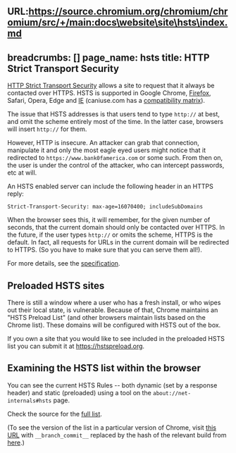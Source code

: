 URL:https://source.chromium.org/chromium/chromium/src/+/main:docs\website\site\hsts\index.md
---
breadcrumbs: []
page_name: hsts
title: HTTP Strict Transport Security
---

[HTTP Strict Transport Security](https://tools.ietf.org/html/rfc6797) allows a
site to request that it always be contacted over HTTPS. HSTS is supported in
Google Chrome,
[Firefox](https://blog.mozilla.org/security/2012/11/01/preloading-hsts/),
Safari, Opera, Edge and
[IE](https://web.archive.org/web/20150217020413/https://blogs.msdn.com/b/ie/archive/2015/02/16/http-strict-transport-security-comes-to-internet-explorer.aspx)
(caniuse.com has a [compatibility
matrix](https://caniuse.com/#feat=stricttransportsecurity)).

The issue that HSTS addresses is that users tend to type `http://` at best, and
omit the scheme entirely most of the time. In the latter case, browsers will
insert `http://` for them.

However, HTTP is insecure. An attacker can grab that connection, manipulate it
and only the most eagle eyed users might notice that it redirected to
`https://www.bank0famerica.com` or some such. From then on, the user is under the
control of the attacker, who can intercept passwords, etc at will.

An HSTS enabled server can include the following header in an HTTPS reply:

```
Strict-Transport-Security: max-age=16070400; includeSubDomains
```

When the browser sees this, it will remember, for the given number of seconds,
that the current domain should only be contacted over HTTPS. In the future, if
the user types `http://` or omits the scheme, HTTPS is the default. In fact, all
requests for URLs in the current domain will be redirected to HTTPS. (So you
have to make sure that you can serve them all!).

For more details, see the [specification](https://tools.ietf.org/html/rfc6797).

## Preloaded HSTS sites

There is still a window where a user who has a fresh install, or who wipes out
their local state, is vulnerable. Because of that, Chrome maintains an "HSTS
Preload List" (and other browsers maintain lists based on the Chrome list).
These domains will be configured with HSTS out of the box.

If you own a site that you would like to see included in the preloaded HSTS list
you can submit it at <https://hstspreload.org>.

## Examining the HSTS list within the browser

You can see the current HSTS Rules -- both dynamic (set by a response header)
and static (preloaded) using a tool on the `about://net-internals#hsts` page.

Check the source for the [full
list](https://cs.chromium.org/chromium/src/net/http/transport_security_state_static.json).

(To see the version of the list in a particular version of Chrome, visit [this
URL](https://chromium.googlesource.com/chromium/src/+/__branch_commit__/net/http/transport_security_state_static.json)
with `__branch_commit__` replaced by the hash of the relevant build from
[here](https://omahaproxy.appspot.com/).)
